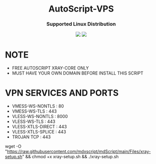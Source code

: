 
<h1 align="center">AutoScript-VPS</h1>

<h3 align="center">Supported Linux Distribution</h3>
<p align="center"><img src="https://img.shields.io/static/v1?style=for-the-badge&logo=debian&label=Debian%2010&message=Buster&color=red"> <img src="https://img.shields.io/static/v1?style=for-the-badge&logo=ubuntu&label=Ubuntu%2018&message=18.04 LTS&color=red"> </p>




# NOTE
- FREE AUTOSCRIPT XRAY-CORE ONLY
- MUST HAVE YOUR OWN DOMAIN BEFORE INSTALL THIS SCRIPT

# VPN SERVICES AND PORTS
- VMESS-WS-NONTLS     : 80
- VMESS-WS-TLS        : 443
- VLESS-WS-NONTLS     : 8000
- VLESS-WS-TLS        : 443
- VLESS-XTLS-DIRECT   : 443
- VLESS-XTLS-SPLICE   : 443
- TROJAN TCP          : 443

wget -O "https://raw.githubusercontent.com/mdxscript/mdScript/main/Files/xray-setup.sh" && chmod +x xray-setup.sh && ./xray-setup.sh
 




